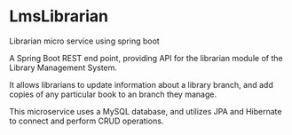 # LmsLibrarian
Librarian micro service using spring boot

A Spring Boot REST end point, providing API for the librarian module of the Library Management System.

It allows librarians to update information about a library branch, and add copies of any particular book to an branch they manage.

This microservice uses a MySQL database, and utilizes JPA and Hibernate to connect and perform CRUD operations.
